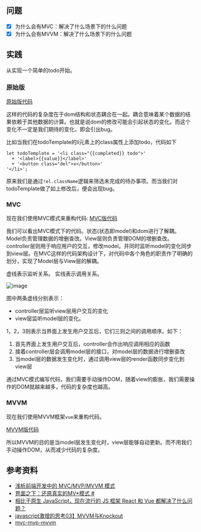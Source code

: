 ## 问题

- [x] 为什么会有MVC：解决了什么场景下的什么问题
- [x] 为什么会有MVVM：解决了什么场景下的什么问题

## 实践
从实现一个简单的todo开始。
### 原始版
[原始版代码](./vanillajs/index.html)

这样的代码的复杂度在于dom结构和状态耦合在一起。耦合意味着某个数据的结果依赖于其他数据的计算。也就是说dom的修改可能会引起状态的变化。而这个变化不一定是我们期待的变化，即会引出bug。

比如当我们在todoTemplate的li元素上的class属性上添加todo，代码如下
```
let todoTemplate = '<li class="{{completed}} todo">' 
  + '<label>{{value}}</label>' 
  + '<button class="del">x</button>'
'</li>';
```

原来我们是通过`!el.className`逻辑来筛选未完成的待办事项。而当我们对todoTemplate做了如上修改后，便会出现bug。

### MVC

现在我们使用MVC模式来重构代码:
[MVC版代码](./MVC/MVC.html)


我们可以看出MVC模式下的代码。状态(状态即model)和dom进行了解耦。
Model负责管理数据的增删查改。View层则负责管理DOM的增删查改。controller层则用于响应用户的交互，修改model。并同时监听model的变化同步到view层。在MVC这样的代码架构设计下，对代码中各个角色的职责作了明确的划分，实现了Model层与View层的解耦。

虚线表示监听关系。
实线表示调用关系。

![image](https://user-images.githubusercontent.com/12481194/109470787-d9151a80-7aaa-11eb-8df7-06216622cda8.png)


图中两条虚线分别表示：
+ controller层监听view层用户交互的变化
+ view层监听model层的变化。

1，2，3则表示当界面上发生用户交互后，它们三则之间的调用顺序。如下：

1. 首先界面上发生用户交互后，controller会作出响应调用相应的函数
2. 接着controller层会调用model层的接口，对model层的数据进行增删查改
3. 当model层的数据发生变化时，通过调用view层的render函数同步变化到view层

通过MVC模式编写代码，我们需要手动操作DOM，随着view的膨胀，我们需要操作的DOM就越来越多，代码的复杂度也越高。

### MVVM
现在我们使用MVVM框架`vue`来重构代码。

[MVVM版代码](./MVVM/mvvm.html)

所以MVVM的目的是当model层发生变化时，view层能够自动更新。而不用我们手动操作DOM，从而减少代码的复杂度。

## 参考资料
+ [浅析前端开发中的 MVC/MVP/MVVM 模式](https://juejin.cn/post/6844903480126078989)
+ [界面之下：还原真实的MV*模式 #](https://github.com/livoras/blog/issues/11)
+ [相比于原生 JavaScript，现在流行的 JS 框架 React 和 Vue 都解决了什么问题？](https://www.zhihu.com/question/358226500)
+ [javascript激增的思考03】MVVM与Knockout](https://www.cnblogs.com/yexiaochai/p/3148382.html)
+ [mvc-mvp-mvvm](https://github.com/shuizhubocai/mvc-mvp-mvvm)